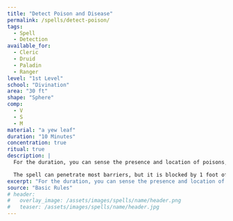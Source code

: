 ```yaml
---
title: "Detect Poison and Disease"
permalink: /spells/detect-poison/
tags:
  - Spell
  - Detection
available_for:
  - Cleric
  - Druid
  - Paladin
  - Ranger
level: "1st Level"
school: "Divination"
area: "30 ft"
shape: "Sphere"
comp:
  - V
  - S
  - M
material: "a yew leaf"
duration: "10 Minutes"
concentration: true
ritual: true
description: |
  For the duration, you can sense the presence and location of poisons, poisonous creatures, and diseases within 30 feet of you. You also identify the kind of poison, poisonous creature, or disease in each case.

  The spell can penetrate most barriers, but it is blocked by 1 foot of stone, 1 inch of common metal, a thin sheet of lead, or 3 feet of wood or dirt.
excerpt: "For the duration, you can sense the presence and location of poisons, poisonous creatures, and diseases within 30 feet of you."
source: "Basic Rules"
# header:
#   overlay_image: /assets/images/spells/name/header.png
#   teaser: /assets/images/spells/name/header.jpg
---
```

